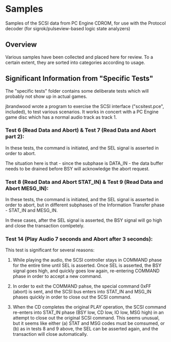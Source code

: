 # Samples

Samples of the SCSI data from PC Engine CDROM, for use with the Protocol decoder (for sigrok/pulseview-based logic state analyzers)

## Overview

Various samples have been collected and placed here for review. To a certain extent, they are sorted
into categories according to usage.

## Significant Information from "Specific Tests"

The "specific tests" folder contains some deliberate tests which will probably not show up in actual games.

jbrandwood wrote a program to exercise the SCSI interface ("scsitest.pce", included), to test various scenarios.
It works in concert with a PC Engine game disc which has a normal audio track as track 1.

### Test 6 (Read Data and Abort) & Test 7 (Read Data and Abort part 2):

In these tests, the command is initiated, and the SEL signal is asserted in order to abort.

The situation here is that - since the subphase is DATA_IN - the data buffer needs to be
drained before BSY will acknowledge the abort request.


### Test 8 (Read Data and Abort STAT_IN) & Test 9 (Read Data and Abort MESG_IN):

In these tests, the command is initiated, and the SEL signal is asserted in order to abort,
but in different subphases of the Information Transfer phase - STAT_IN and MESG_IN.

In these cases, after the SEL signal is asserted, the BSY signal will go high and close the
transaction comlpetely.

### Test 14 (Play Audio 7 seconds and Abort after 3 seconds):

This test is significant for several reasons:

1. While playing the audio, the SCSI controller stays in COMMAND phase for the entire time until
SEL is asserted.  Once SEL is asserted, the BSY signal goes high, and quickly goes low again,
re-entering COMMAND phase in order to accept a new command.

2. In order to exit the COMMAND pahse, the special command 0xFF (abort) is sent, and the SCSI
bus enters into STAT_IN and MSG_IN phases quickly in order to close out the SCSI command.

3. When the CD completes the original PLAY operation, the SCSI command re-enters into STAT_IN
phase (BSY low, CD low, IO low, MSG high) in an attempt to close out the original SCSI command.
This seems unusual, but it seems like either (a) STAT and MSG codes must be comsumed, or (b) as in
tests 8 and 9 above, the SEL can be asserted again, and the transaction will close automatically.


